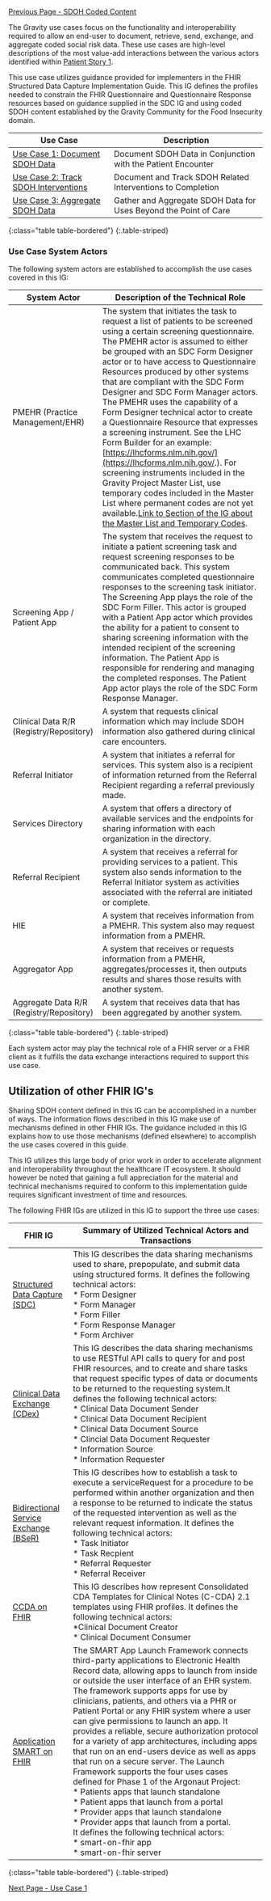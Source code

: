 [Previous Page - SDOH Coded Content](SDOHCodedContent.html)

The Gravity use cases focus on the functionality and interoperability required to allow an end-user to document, retrieve, send, exchange, and aggregate coded social risk data.  These use cases are high-level descriptions of the most value-add interactions between the various actors identified within [Patient Story 1](PatientStory1.html). 
	
This use case utilizes guidance provided for implementers in the FHIR Structured Data Capture Implementation Guide. This IG defines the profiles needed to constrain the FHIR Questionnaire and Questionnaire Response resources based on guidance supplied in the SDC IG and using coded SDOH content established by the Gravity Community for the Food Insecurity domain. 


| Use Case                                                                                                                                                         | Description |
|------------------------------------------------------------------------------------------------------------------------------------------------------------------|-------------|
| [Use Case 1: Document SDOH Data](UseCase1.html)     |   Document SDOH Data in Conjunction with the Patient Encounter          |
| [Use Case 2: Track SDOH Interventions](UseCase2.html)       |  Document and Track SDOH Related Interventions to Completion        |
| [Use Case 3: Aggregate SDOH Data ](UseCase3.html) | Gather and Aggregate SDOH Data for Uses Beyond the Point of Care            |
{:class="table table-bordered"}
{:.table-striped}


###  Use Case System Actors 

The following system actors are established to accomplish the use cases covered in this IG:


| System Actor                                                                                                                                                      | Description of the Technical Role|
|------------------------------------------------------------------------------------------------------------------------------------------------------------------|-------------|
| PMEHR (Practice Management/EHR)          | The system that initiates the task to request a list of patients to be screened using a certain screening questionnaire.    The PMEHR actor is assumed to either be grouped with an SDC Form Designer actor or to have access to Questionnaire Resources produced by other systems that are compliant with the SDC Form Designer and SDC Form Manager actors. The PMEHR uses the capability of a Form Designer technical actor to create a Questionnaire Resource that expresses a screening instrument. See the LHC Form Builder for an example: [https://lhcforms.nlm.nih.gov/](https://lhcforms.nlm.nih.gov/.). For screening instruments included in the Gravity Project Master List, use temporary codes included in the Master List where permanent codes are not yet available.[Link to Section of the IG about the Master List and Temporary Codes](AboutSDOH-CCMasterListTemporaryCodeSystemandTemporaryCodes.html). |
| Screening App / Patient App                           | The system that receives the request to initiate a patient screening task and request screening responses to be communicated back. This system communicates completed questionnaire responses to the screening task initiator.  The Screening App plays the role of the SDC Form Filler.  This actor is grouped with a Patient App actor which provides the ability for a patient to consent to sharing screening information with the intended recipient of the screening information.  The Patient App is responsible for rendering and managing the completed responses. The Patient App actor plays the role of the SDC Form Response Manager. |
| Clinical Data R/R (Registry/Repository)  | A system that requests clinical information which may include SDOH information also gathered during clinical care encounters. |
| Referral Initiator                       | A system that initiates a referral for services. This system also is a recipient of information returned from the Referral Recipient regarding a referral previously made.                                       |
| Services Directory                       | A system that offers a directory of available services and the endpoints for sharing information with each organization in the directory. |
| Referral Recipient                       | A system that receives a referral for providing services to a patient. This system also sends information to the Referral Initiator system as activities associated with the referral are initiated or complete. |
| HIE                                      | A system that receives information from a PMEHR. This system also may request information from a PMEHR.                                                                                                          |
| Aggregator App                           | A system that receives or requests information from a PMEHR, aggregates/processes it, then outputs results and shares those results with another system.                                                         |
| Aggregate Data R/R (Registry/Repository) | A system that receives data that has been aggregated by another system.                                                                                                                                          |
{:class="table table-bordered"}
{:.table-striped}

Each system actor may play the technical role of a FHIR server or a FHIR client as it fulfills the data exchange interactions required to support this use case.


## Utilization of other FHIR IG's

Sharing SDOH content defined in this IG can be accomplished in a number of ways. The information flows described in this IG make use of mechanisms defined in other FHIR IGs.  The guidance included in this IG explains how to use those mechanisms (defined elsewhere) to accomplish the use cases covered in this guide. 

This IG utilizes this large body of prior work in order to accelerate alignment and interoperability throughout the healthcare IT ecosystem. It should however be noted that gaining a full appreciation for the material and technical mechanisms required to conform to this implementation guide requires significant investment of time and resources.    

The following FHIR IGs are utilized in this IG to support the three use cases:


| FHIR IG                                                                                                                                                  | Summary of Utilized Technical Actors and Transactions |
|------------------------------------------------------------------------------------------------------------------------------------------------------------------|-------------|
| [Structured Data Capture (SDC)](http://hl7.org/fhir/us/sdc/index.html)     |  This IG describes the data sharing mechanisms used to share, prepopulate, and submit data using structured forms. It defines the following technical actors:<br>    * Form Designer <br> * Form Manager <br>  * Form Filler<br>   * Form Response Manager<br>   * Form Archiver                                                                                                                                                           |
| [Clinical Data Exchange (CDex)](http://hl7.org/fhir/us/davinci-cdex/2019Jun)          | This IG describes the data sharing mechanisms to use RESTful API calls to query for and post FHIR resources, and to create and share tasks that request specific types of data or documents to be returned to the requesting system.It defines the following technical actors:<br> * Clinical Data Document Sender  <br>* Clinical Data Document Recipient  <br> * Clinical Data Document Source   <br> * Clincial Data Document Requester   <br> * Information Source <br> * Information Requester|
| [Bidirectional Service Exchange  (BSeR)](http://hl7.org/fhir/us/bser/index.html)  | This IG describes how to establish a task to execute a serviceRequest for a procedure to be performed within another organization and then a response to be returned to indicate the status of the requested intervention as well as the relevant request information. It defines the following technical actors: <br>  * Task Initiator <br>  * Task Recpient  <br> * Referral Requester <br>  *  Referral Receiver|
| [CCDA on FHIR](http://hl7.org/fhir/us/ccda/STU1)  |This IG describes how represent Consolidated CDA Templates for Clinical Notes (C-CDA) 2.1 templates using FHIR profiles. It defines the following technical actors: <br>  *Clinical Document Creator <br>  * Clinical Document Consumer                                                            |
| [Application SMART on FHIR](http://www.hl7.org/fhir/smart-app-launch/) | The SMART App Launch Framework connects third-party applications to Electronic Health Record data, allowing apps to launch from inside or outside the user interface of an EHR system. The framework supports apps for use by clinicians, patients, and others via a PHR or Patient Portal or any FHIR system where a user can give permissions to launch an app. It provides a reliable, secure authorization protocol for a variety of app architectures, including apps that run on an end-users device as well as apps that run on a secure server. The Launch Framework supports the four uses cases defined for Phase 1 of the Argonaut Project: <br> * Patients apps that launch standalone <br> * Patient apps that launch from a portal <br> * Provider apps that launch standalone <br> * Provider apps that launch from a portal. <br> It defines the following technical actors: <br> * smart-on-fhir app<br>* smart-on-fhir server |
{:class="table table-bordered"}
{:.table-striped}

[Next Page - Use Case 1](UseCase1.html)